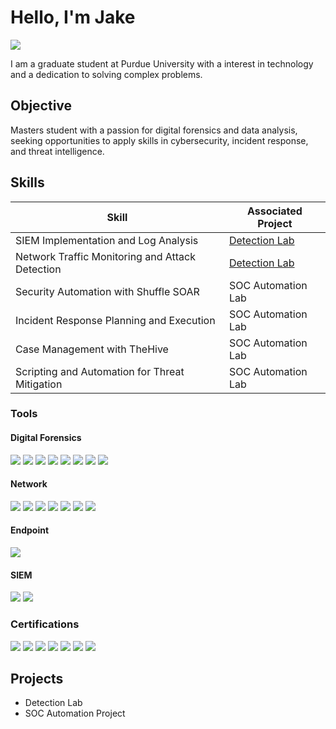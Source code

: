 # Hello, I'm Jake
<a href="https://www.linkedin.com/in/jaketsimpson/"><img src="https://img.shields.io/badge/-LinkedIn-0072b1?&style=for-the-badge&logo=linkedin&logoColor=white" /></a>

I am a graduate student at Purdue University with a interest in technology and a dedication to solving complex problems.

## Objective

Masters student with a passion for digital forensics and data analysis, seeking opportunities to apply skills in cybersecurity, incident response, and threat intelligence.

## Skills

| Skill                                         | Associated Project         |
|-----------------------------------------------|----------------------------|
| SIEM Implementation and Log Analysis          | <a href="https://github.com/jaksimps/Cybersecurity">Detection Lab</a>|
| Network Traffic Monitoring and Attack Detection | <a href="https://google.com">Detection Lab</a>|
| Security Automation with Shuffle SOAR         | SOC Automation Lab|
| Incident Response Planning and Execution      | SOC Automation Lab|
| Case Management with TheHive                  | SOC Automation Lab|
| Scripting and Automation for Threat Mitigation | SOC Automation Lab|

### **Tools**

#### **Digital Forensics**  
<div>
    <img src="https://img.shields.io/badge/-Autopsy-4D4D4D?&style=for-the-badge&logo=Autopsy&logoColor=white" />
    <img src="https://img.shields.io/badge/-FTK-0033A0?&style=for-the-badge&logo=AccessData&logoColor=white" />
    <img src="https://img.shields.io/badge/-Volatility-59A0D3?&style=for-the-badge&logo=Volatility&logoColor=white" />
    <img src="https://img.shields.io/badge/-Magnet%20AXIOM-6A4C98?&style=for-the-badge&logo=MagnetForensics&logoColor=white" />
    <img src="https://img.shields.io/badge/-Cellebrite-005F6D?&style=for-the-badge&logo=Cellebrite&logoColor=white" />
    <img src="https://img.shields.io/badge/-EnCase-FF7F32?&style=for-the-badge&logo=OpenJDK&logoColor=white" />
    <img src="https://img.shields.io/badge/-Eric%20Zimmerman%20Tools-F0A800?&style=for-the-badge&logoColor=white" />
    <img src="https://img.shields.io/badge/-The%20Sleuth%20Kit-57A5A5?&style=for-the-badge&logo=TheSleuthKit&logoColor=white" />
</div>

#### **Network**  
<div>
    <img src="https://img.shields.io/badge/-Wireshark-1679A7?&style=for-the-badge&logo=Wireshark&logoColor=white" />
    <img src="https://img.shields.io/badge/-Tcpdump-4D4D4D?&style=for-the-badge&logo=Tcpdump&logoColor=white" />
    <img src="https://img.shields.io/badge/-Nmap-004A80?&style=for-the-badge&logo=Nmap&logoColor=white" />
    <img src="https://img.shields.io/badge/-Zeek-4D4D4D?&style=for-the-badge&logo=Zeek&logoColor=white" />
    <img src="https://img.shields.io/badge/-Suricata-4D4D4D?&style=for-the-badge&logo=Suricata&logoColor=white" />
    <img src="https://img.shields.io/badge/-Snort-CC0000?&style=for-the-badge&logo=Snort&logoColor=white" />
    <img src="https://img.shields.io/badge/-Netcat-4D4D4D?&style=for-the-badge&logo=Netcat&logoColor=white" />
</div>

#### **Endpoint**  
<div>
    <img src="https://img.shields.io/badge/-Microsoft_Defender_for_Endpoint-00A4EF?&style=for-the-badge&logo=Microsoft&logoColor=white" />
</div>

#### **SIEM**  
<div>
    <img src="https://img.shields.io/badge/-Microsoft_Sentinel-00A4EF?&style=for-the-badge&logo=Microsoft&logoColor=white" />
    <img src="https://img.shields.io/badge/-Splunk-FF6600?&style=for-the-badge&logo=Splunk&logoColor=white" />
</div>

### **Certifications**  
<div>
    <img src="https://img.shields.io/badge/-Security%2B-FF0000?&style=for-the-badge&logo=CompTIA&logoColor=white" />
    <img src="https://img.shields.io/badge/-Azure%20Fundamentals-00A4EF?&style=for-the-badge&logo=Microsoft%20Azure&logoColor=white" />
    <img src="https://img.shields.io/badge/-Alteryx%20Designer%20Core-003C6C?&style=for-the-badge&logo=Alteryx&logoColor=white" />
    <img src="https://img.shields.io/badge/-Splunk%20Core%20Certified%20User-FF6600?&style=for-the-badge&logo=Splunk&logoColor=white" />
    <img src="https://img.shields.io/badge/-Cisco%20Data%20Analytics%20Essentials-4D4D4D?&style=for-the-badge&logo=Cisco&logoColor=white" />
    <img src="https://img.shields.io/badge/-DataCamp%20SQL%20Associate-2D9F39?&style=for-the-badge&logo=DataCamp&logoColor=white" />
    <img src="https://img.shields.io/badge/-DataCamp%20Data%20Literacy%20Professional-2D9F39?&style=for-the-badge&logo=DataCamp&logoColor=white" />
</div>

</div>

## Projects
- Detection Lab
- SOC Automation Project
